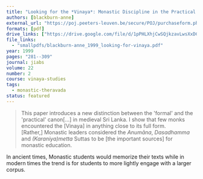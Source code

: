 ```yaml
---
title: "Looking for the *Vinaya*: Monastic Discipline in the Practical Canons of the Theravāda"
authors: [blackburn-anne]
external_url: "https://poj.peeters-leuven.be/secure/POJ/purchaseform.php?id=3275082&sid="
formats: [pdf]
drive_links: ["https://drive.google.com/file/d/1pPHLXhjCwSQjkzavLwsXxDC4I1S6FP-m/view?usp=drivesdk"]
file_links:
  - "smallpdfs/blackburn-anne_1999_looking-for-vinaya.pdf"
year: 1999
pages: "281--309"
journal: jiabs
volume: 22
number: 2
course: vinaya-studies
tags:
  - monastic-theravada
status: featured
---
```


> This paper introduces a new distinction between the 'formal' and the 'practical' canon[...] in medieval Sri Lanka. I show that few monks encountered the [Vinaya] in anything close to its full form.  
[Rather,] Monastic leaders considered the *Anumāna*, *Dasadhamma* and *(Karaniya)metta* Suttas to be [the important sources] for monastic education.

In ancient times, Monastic students would memorize their texts while in modern times the trend is for students to more lightly engage with a larger corpus.

